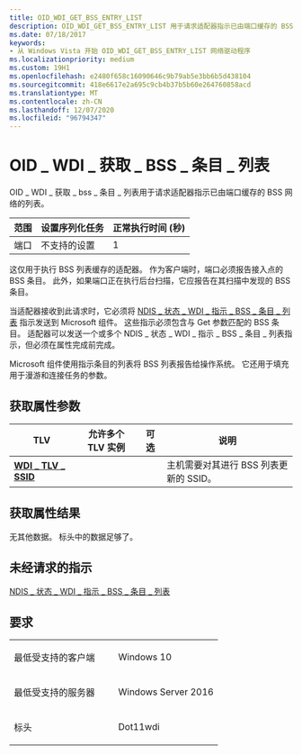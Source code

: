 ```yaml
---
title: OID_WDI_GET_BSS_ENTRY_LIST
description: OID_WDI_GET_BSS_ENTRY_LIST 用于请求适配器指示已由端口缓存的 BSS 网络的列表。
ms.date: 07/18/2017
keywords:
- 从 Windows Vista 开始 OID_WDI_GET_BSS_ENTRY_LIST 网络驱动程序
ms.localizationpriority: medium
ms.custom: 19H1
ms.openlocfilehash: e2480f658c16090646c9b79ab5e3bb6b5d438104
ms.sourcegitcommit: 418e6617e2a695c9cb4b37b5b60e264760858acd
ms.translationtype: MT
ms.contentlocale: zh-CN
ms.lasthandoff: 12/07/2020
ms.locfileid: "96794347"
---
```

# <a name="oid_wdi_get_bss_entry_list"></a>OID \_ WDI \_ 获取 \_ BSS \_ 条目 \_ 列表


OID \_ WDI \_ 获取 \_ bss \_ 条目 \_ 列表用于请求适配器指示已由端口缓存的 BSS 网络的列表。

| 范围 | 设置序列化任务 | 正常执行时间 (秒)  |
|-------|--------------------------|---------------------------------|
| 端口  | 不支持的设置        | 1                               |

 

这仅用于执行 BSS 列表缓存的适配器。 作为客户端时，端口必须报告接入点的 BSS 条目。 此外，如果端口正在执行后台扫描，它应报告在其扫描中发现的 BSS 条目。

当适配器接收到此请求时，它必须将 [NDIS \_ 状态 \_ WDI \_ 指示 \_ BSS \_ 条目 \_ 列表](ndis-status-wdi-indication-bss-entry-list.md) 指示发送到 Microsoft 组件。 这些指示必须包含与 Get 参数匹配的 BSS 条目。 适配器可以发送一个或多个 NDIS \_ 状态 \_ WDI \_ 指示 \_ BSS \_ 条目 \_ 列表指示，但必须在属性完成前完成。

Microsoft 组件使用指示条目的列表将 BSS 列表报告给操作系统。 它还用于填充用于漫游和连接任务的参数。

## <a name="get-property-parameters"></a>获取属性参数


| TLV                                         | 允许多个 TLV 实例 | 可选 | 说明                                           |
|---------------------------------------------|--------------------------------|----------|-------------------------------------------------------|
| [**WDI \_ TLV \_ SSID**](./wdi-tlv-ssid.md) |                                |          | 主机需要对其进行 BSS 列表更新的 SSID。 |

 

## <a name="get-property-results"></a>获取属性结果


无其他数据。 标头中的数据足够了。
## <a name="unsolicited-indication"></a>未经请求的指示


[NDIS \_ 状态 \_ WDI \_ 指示 \_ BSS \_ 条目 \_ 列表](ndis-status-wdi-indication-bss-entry-list.md)

<a name="requirements"></a>要求
------------

<table>
<colgroup>
<col width="50%" />
<col width="50%" />
</colgroup>
<tbody>
<tr class="odd">
<td><p>最低受支持的客户端</p></td>
<td><p>Windows 10</p></td>
</tr>
<tr class="even">
<td><p>最低受支持的服务器</p></td>
<td><p>Windows Server 2016</p></td>
</tr>
<tr class="odd">
<td><p>标头</p></td>
<td>Dot11wdi</td>
</tr>
</tbody>
</table>

 

